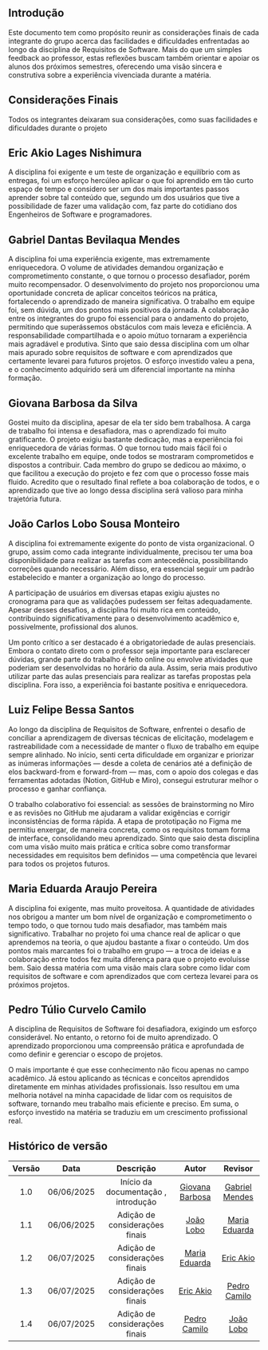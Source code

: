 ## Introdução
Este documento tem como propósito reunir as considerações finais de cada integrante do grupo acerca das facilidades e dificuldades enfrentadas ao longo da disciplina de Requisitos de Software. Mais do que um simples feedback ao professor, estas reflexões buscam também orientar e apoiar os alunos dos próximos semestres, oferecendo uma visão sincera e construtiva sobre a experiência vivenciada durante a matéria.

## Considerações Finais
Todos os integrantes deixaram sua considerações, como suas facilidades e dificuldades durante o projeto

## Eric Akio Lages Nishimura

A disciplina foi exigente e um teste de organização e equilíbrio com as entregas, foi um esforço hercúleo aplicar o que foi aprendido em tão curto espaço de tempo e considero ser um dos mais importantes passos aprender sobre tal conteúdo que, segundo um dos usuários que tive a possibilidade de fazer uma validação com, faz parte do cotidiano dos Engenheiros de Software e programadores.

## Gabriel Dantas Bevilaqua Mendes

A disciplina foi uma experiência exigente, mas extremamente enriquecedora. O volume de atividades demandou organização e comprometimento constante, o que tornou o processo desafiador, porém muito recompensador. O desenvolvimento do projeto nos proporcionou uma oportunidade concreta de aplicar conceitos teóricos na prática, fortalecendo o aprendizado de maneira significativa. O trabalho em equipe foi, sem dúvida, um dos pontos mais positivos da jornada. A colaboração entre os integrantes do grupo foi essencial para o andamento do projeto, permitindo que superássemos obstáculos com mais leveza e eficiência. A responsabilidade compartilhada e o apoio mútuo tornaram a experiência mais agradável e produtiva. Sinto que saio dessa disciplina com um olhar mais apurado sobre requisitos de software e com aprendizados que certamente levarei para futuros projetos. O esforço investido valeu a pena, e o conhecimento adquirido será um diferencial importante na minha formação.

## Giovana Barbosa da Silva

Gostei muito da disciplina, apesar de ela ter sido bem trabalhosa. A carga de trabalho foi intensa e desafiadora, mas o aprendizado foi muito gratificante. O projeto exigiu bastante dedicação, mas a experiência foi enriquecedora de várias formas. O que tornou tudo mais fácil foi o excelente trabalho em equipe, onde todos se mostraram comprometidos e dispostos a contribuir. Cada membro do grupo se dedicou ao máximo, o que facilitou a execução do projeto e fez com que o processo fosse mais fluido. Acredito que o resultado final reflete a boa colaboração de todos, e o aprendizado que tive ao longo dessa disciplina será valioso para minha trajetória futura. 

## João Carlos Lobo Sousa Monteiro

A disciplina foi extremamente exigente do ponto de vista organizacional. O grupo, assim como cada integrante individualmente, precisou ter uma boa disponibilidade para realizar as tarefas com antecedência, possibilitando correções quando necessário. Além disso, era essencial seguir um padrão estabelecido e manter a organização ao longo do processo.

A participação de usuários em diversas etapas exigiu ajustes no cronograma para que as validações pudessem ser feitas adequadamente. Apesar desses desafios, a disciplina foi muito rica em conteúdo, contribuindo significativamente para o desenvolvimento acadêmico e, possivelmente, profissional dos alunos.

Um ponto crítico a ser destacado é a obrigatoriedade de aulas presenciais. Embora o contato direto com o professor seja importante para esclarecer dúvidas, grande parte do trabalho é feito online ou envolve atividades que poderiam ser desenvolvidas no horário da aula. Assim, seria mais produtivo utilizar parte das aulas presenciais para realizar as tarefas propostas pela disciplina. Fora isso, a experiência foi bastante positiva e enriquecedora.

## Luiz Felipe Bessa Santos
Ao longo da disciplina de Requisitos de Software, enfrentei o desafio de conciliar a aprendizagem de diversas técnicas de elicitação, modelagem e rastreabilidade com a necessidade de manter o fluxo de trabalho em equipe sempre alinhado. No início, senti certa dificuldade em organizar e priorizar as inúmeras informações — desde a coleta de cenários até a definição de elos backward-from e forward-from — mas, com o apoio dos colegas e das ferramentas adotadas (Notion, GitHub e Miro), consegui estruturar melhor o processo e ganhar confiança.  

O trabalho colaborativo foi essencial: as sessões de brainstorming no Miro e as revisões no GitHub me ajudaram a validar exigências e corrigir inconsistências de forma rápida. A etapa de prototipação no Figma me permitiu enxergar, de maneira concreta, como os requisitos tomam forma de interface, consolidando meu aprendizado. Sinto que saio desta disciplina com uma visão muito mais prática e crítica sobre como transformar necessidades em requisitos bem definidos — uma competência que levarei para todos os projetos futuros.

## Maria Eduarda Araujo Pereira
A disciplina foi exigente, mas muito proveitosa. A quantidade de atividades nos obrigou a manter um bom nível de organização e comprometimento o tempo todo, o que tornou tudo mais desafiador, mas também mais significativo. Trabalhar no projeto foi uma chance real de aplicar o que aprendemos na teoria, o que ajudou bastante a fixar o conteúdo. Um dos pontos mais marcantes foi o trabalho em grupo — a troca de ideias e a colaboração entre todos fez muita diferença para que o projeto evoluísse bem. Saio dessa matéria com uma visão mais clara sobre como lidar com requisitos de software e com aprendizados que com certeza levarei para os próximos projetos.

## Pedro Túlio Curvelo Camilo

A disciplina de Requisitos de Software foi desafiadora, exigindo um esforço considerável. No entanto, o retorno foi de muito aprendizado. O aprendizado proporcionou uma compreensão prática e aprofundada de como definir e gerenciar o escopo de projetos.

O mais importante é que esse conhecimento não ficou apenas no campo acadêmico. Já estou aplicando as técnicas e conceitos aprendidos diretamente em minhas atividades profissionais. Isso resultou em uma melhoria notável na minha capacidade de lidar com os requisitos de software, tornando meu trabalho mais eficiente e preciso. Em suma, o esforço investido na matéria se traduziu em um crescimento profissional real.


## Histórico de versão

| Versão |    Data    |              Descrição              |                     Autor                     | Revisor |
| :----: | :--------: | :---------------------------------: | :-------------------------------------------: | :-----: |
|  1.0   | 06/06/2025 |       Início da documentação , introdução      | [Giovana Barbosa ](https://github.com/gio221) |     [Gabriel Mendes](https://github.com/gbevi)          |
|  1.1   | 06/06/2025 |       Adição de considerações finais     | [João Lobo](https://github.com/joaolobo10) |   [Maria Eduarda](https://github.com/maaduh)            |
|  1.2   | 06/07/2025 |       Adição de considerações finais     | [Maria Eduarda](https://github.com/maaduh) |       [Eric Akio](https://github.com/eric-kingu)       |
| 1.3 | 06/07/2025 | Adição de considerações finais | [Eric Akio](https://github.com/eric-kingu) | [Pedro Camilo](https://github.com/PedrooCamilo) |
| 1.4 | 06/07/2025 | Adição de considerações finais | [Pedro Camilo](https://github.com/PedrooCamilo) | [João Lobo](https://github.com/joaolobo10) |